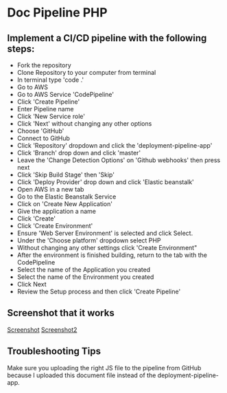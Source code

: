 # Doc Pipeline PHP

## Implement a CI/CD pipeline with the following steps:
- Fork the repository
- Clone Repository to your computer from terminal
- In terminal type 'code .'
- Go to AWS
- Go to AWS Service 'CodePipeline'
- Click 'Create Pipeline'
- Enter Pipeline name
- Click 'New Service role'
- Click 'Next' without changing any other options
- Choose 'GitHub'
- Connect to GitHub
- Click 'Repository' dropdown and click the 'deployment-pipeline-app'
- Click 'Branch' drop down and click 'master'
- Leave the 'Change Detection Options' on 'Github webhooks' then press next
- Click 'Skip Build Stage' then 'Skip'
- Click 'Deploy Provider' drop down and click 'Elastic beanstalk'
- Open AWS in a new tab
- Go to the Elastic Beanstalk Service
- Click on 'Create New Application'
- Give the application a name
- Click 'Create'
- Click 'Create Environment'
- Ensure 'Web Server Environment' is selected and click Select.
- Under the 'Choose platform' dropdown select PHP
- Without changing any other settings click 'Create Environment"
- After the environment is finished building, return to the tab with the CodePipeline
- Select the name of the Application you created
- Select the name of the Environment you created
- Click Next
- Review the Setup process and then click 'Create Pipeline'

## Screenshot that it works
[Screenshot](https://github.com/Antberry/doc-pipeline-app/blob/master/screenshots/Screen%20Shot%202019-07-16%20at%2010.14.12%20AM.png)
[Screenshot2](https://github.com/Antberry/doc-pipeline-app/blob/master/screenshots/Screen%20Shot%202019-07-16%20at%2010.25.47%20AM.png)

## Troubleshooting Tips

Make sure you uploading the right JS file to the pipeline from GitHub because I uploaded this document file
instead of the deployment-pipeline-app.
